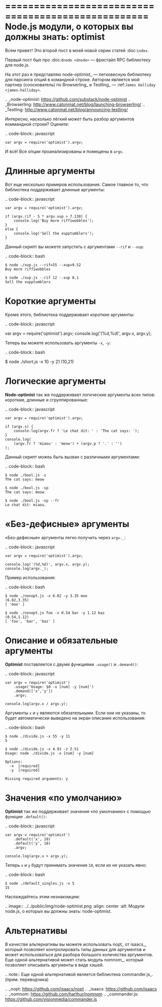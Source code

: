 ===================================================
Node.js модули, о которых вы должны знать: optimist
===================================================

Всем привет! Это второй пост в моей новой серии статей :doc:`index`.

Первый пост был про :doc:`dnode <dnode>` — фристайл RPC библиотеку для node.js.

На этот раз я представляю node-optimist_ — легковесную библиотеку для
парсинга опций в командной строке. Автором является мой партнер (сооснователь)
по Browserling_ и Testling_ — :ref:`James Halliday <james-halliday>`.

.. _node-optimist: https://github.com/substack/node-optimist
.. _Browserling: http://www.catonmat.net/blog/launching-browserling/
.. _Testling: http://www.catonmat.net/blog/announcing-testling/

Интересно, насколько лёгкий может быть разбор аргументов коммандной строки?
Оцените:

.. code-block:: javascript

    var argv = require('optimist').argv;

И всё! Все опции проанализированы и помещены в ``argv``.

Длинные аргументы
=================

Вот еще несколько примеров использования. Самое главное то, что библиотека
поддерживает длинные аргументы:

.. code-block:: javascript

    var argv = require('optimist').argv;

    if (argv.rif - 5 * argv.xup > 7.138) {
        console.log('Buy more riffiwobbles');
    }
    else {
        console.log('Sell the xupptumblers');
    }

Данный скрипт вы можете запустить с аргументами ``--rif`` и ``--xup``:

.. code-block:: bash

    $ node ./xup.js --rif=55 --xup=9.52
    Buy more riffiwobbles

    $ node ./xup.js --rif 12 --xup 8.1
    Sell the xupptumblers

Короткие аргументы
==================

Кроме этого, библиотека поддерживает короткие аргументы:

.. code-block:: javascript

   var argv = require('optimist').argv;
   console.log('(%d,%d)', argv.x, argv.y);

Теперь вы можете использовать аргументы ``-x``, ``-y``:

.. code-block:: bash

   $ node ./short.js -x 10 -y 21
   (10,21)

Логические аргументы
====================

**Node-optimist** так же поддерживает логические аргументы всех типов:
короткие, длинные и сгруппированные:

.. code-block:: javascript

    var argv = require('optimist').argv;

    if (argv.s) {
        console.log(argv.fr ? 'Le chat dit: ' : 'The cat says: ');
    }
    console.log(
        (argv.fr ? 'miaou' : 'meow') + (argv.p ? '.' : '')
    );

Данный скрипт можеь быть вызван с различными аргументами:

.. code-block:: bash

    $ node ./bool.js -s
    The cat says: meow

    $ node ./bool.js -sp
    The cat says: meow.

    $ node ./bool.js -sp --fr
    Le chat dit: miaou.

«Без-дефисные» аргументы
========================

«Без-дефисные» аргументы легко получить через ``argv._``:

.. code-block:: javascript

    var argv = require('optimist').argv;

    console.log('(%d,%d)', argv.x, argv.y);
    console.log(argv._);

Пример использования:

.. code-block:: bash

    $ node ./nonopt.js -x 6.82 -y 3.35 moo
    (6.82,3.35)
    [ 'moo' ]

    $ node ./nonopt.js foo -x 0.54 bar -y 1.12 baz
    (0.54,1.12)
    [ 'foo', 'bar', 'baz' ]

Описание и обязательные аргументы
=================================

**Optimist** поставляется с двумя функциями ``.usage()`` и ``.demand()``:

.. code-block:: javascript

    var argv = require('optimist')
        .usage('Usage: $0 -x [num] -y [num]')
        .demand(['x','y'])
        .argv;

    console.log(argv.x / argv.y);

Аргументы ``x`` и ``y`` являются обязательными. Если они не указаны, то будет
автоматически выведено на экран описание использования:

.. code-block:: bash

    $ node ./divide.js -x 55 -y 11
    5

    $ node ./divide.js -x 4.91 -z 2.51
    Usage: node ./divide.js -x [num] -y [num]

    Options:
      -x  [required]
      -y  [required]

    Missing required arguments: y

Значения «по умолчанию»
=======================

**Optimist** так же поддерживает значения «по умолчанию» с помощью функции
``.default()``:

.. code-block:: javascript

    var argv = require('optimist')
        .default('x', 10)
        .default('y', 10)
        .argv;

    console.log(argv.x + argv.y);

Теперь ``x`` и ``y`` будут принимать значение ``10``, если их не указать явно:

.. code-block:: bash

    $ node ./default_singles.js -x 5
    15

Наслаждайтесь этим незнакомцем:

.. image:: ../../public/img/node-optimist.png
   :align: center
   :alt: Модули node.js, о которых вы должны знать: node-optimist.


Альтернативы
============

В качестве альтернативы вы можете использовать nopt_ от  isaacs_, который
позволяет контролировать типы данных для аргументов и может использоваться
для разбора большого количества аргументов. Еще одной альтернативой может
стать модуль nomnom_, который позволяет описывать аргументы в виде хэшей.

.. note::
   Еще одной альтернативой является библиотека commander.js_. (прим. переводчика)

.. _nopt: https://github.com/isaacs/nopt
.. _isaacs: https://github.com/isaacs
.. _nomnom: https://github.com/harthur/nomnom
.. _commander.js: https://github.com/visionmedia/commander.js
